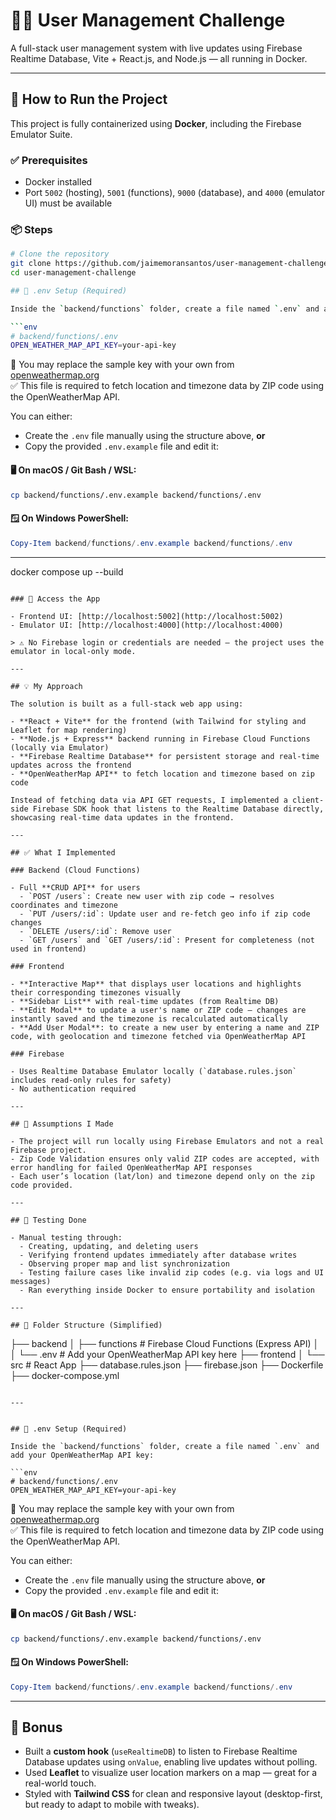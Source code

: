 # 🧑‍💻 User Management Challenge

A full-stack user management system with live updates using Firebase Realtime Database, Vite + React.js, and Node.js — all running in Docker.

---

## 🚀 How to Run the Project

This project is fully containerized using **Docker**, including the Firebase Emulator Suite.

### ✅ Prerequisites

- Docker installed
- Port `5002` (hosting), `5001` (functions), `9000` (database), and `4000` (emulator UI) must be available

### 📦 Steps

```bash
# Clone the repository
git clone https://github.com/jaimemoransantos/user-management-challenge.git
cd user-management-challenge

## 📄 .env Setup (Required)

Inside the `backend/functions` folder, create a file named `.env` and add your OpenWeatherMap API key:

```env
# backend/functions/.env
OPEN_WEATHER_MAP_API_KEY=your-api-key
```

🔐 You may replace the sample key with your own from [openweathermap.org](https://openweathermap.org/api)  
✅ This file is required to fetch location and timezone data by ZIP code using the OpenWeatherMap API.

You can either:

- Create the `.env` file manually using the structure above, **or**
- Copy the provided `.env.example` file and edit it:

#### 🖥 On macOS / Git Bash / WSL:
```bash
cp backend/functions/.env.example backend/functions/.env
```

#### 🪟 On Windows PowerShell:
```powershell
Copy-Item backend/functions/.env.example backend/functions/.env
```

---

docker compose up --build
```

### 🔗 Access the App

- Frontend UI: [http://localhost:5002](http://localhost:5002)
- Emulator UI: [http://localhost:4000](http://localhost:4000)

> ⚠️ No Firebase login or credentials are needed — the project uses the emulator in local-only mode.

---

## 💡 My Approach

The solution is built as a full-stack web app using:

- **React + Vite** for the frontend (with Tailwind for styling and Leaflet for map rendering)
- **Node.js + Express** backend running in Firebase Cloud Functions (locally via Emulator)
- **Firebase Realtime Database** for persistent storage and real-time updates across the frontend
- **OpenWeatherMap API** to fetch location and timezone based on zip code

Instead of fetching data via API GET requests, I implemented a client-side Firebase SDK hook that listens to the Realtime Database directly, showcasing real-time data updates in the frontend.

---

## ✅ What I Implemented

### Backend (Cloud Functions)

- Full **CRUD API** for users
  - `POST /users`: Create new user with zip code → resolves coordinates and timezone
  - `PUT /users/:id`: Update user and re-fetch geo info if zip code changes
  - `DELETE /users/:id`: Remove user
  - `GET /users` and `GET /users/:id`: Present for completeness (not used in frontend)

### Frontend

- **Interactive Map** that displays user locations and highlights their corresponding timezones visually
- **Sidebar List** with real-time updates (from Realtime DB)
- **Edit Modal** to update a user's name or ZIP code — changes are instantly saved and the timezone is recalculated automatically
- **Add User Modal**: to create a new user by entering a name and ZIP code, with geolocation and timezone fetched via OpenWeatherMap API

### Firebase

- Uses Realtime Database Emulator locally (`database.rules.json` includes read-only rules for safety)
- No authentication required

---

## 🤔 Assumptions I Made

- The project will run locally using Firebase Emulators and not a real Firebase project.
- Zip Code Validation ensures only valid ZIP codes are accepted, with error handling for failed OpenWeatherMap API responses
- Each user’s location (lat/lon) and timezone depend only on the zip code provided.

---

## 🧪 Testing Done

- Manual testing through:
  - Creating, updating, and deleting users
  - Verifying frontend updates immediately after database writes
  - Observing proper map and list synchronization
  - Testing failure cases like invalid zip codes (e.g. via logs and UI messages)
  - Ran everything inside Docker to ensure portability and isolation

---

## 🧱 Folder Structure (Simplified)

```
├── backend
│ ├── functions # Firebase Cloud Functions (Express API)
│ │ └── .env # Add your OpenWeatherMap API key here
├── frontend
│ └── src # React App
├── database.rules.json
├── firebase.json
├── Dockerfile
├── docker-compose.yml
```

---


## 📄 .env Setup (Required)

Inside the `backend/functions` folder, create a file named `.env` and add your OpenWeatherMap API key:

```env
# backend/functions/.env
OPEN_WEATHER_MAP_API_KEY=your-api-key
```

🔐 You may replace the sample key with your own from [openweathermap.org](https://openweathermap.org/api)  
✅ This file is required to fetch location and timezone data by ZIP code using the OpenWeatherMap API.

You can either:

- Create the `.env` file manually using the structure above, **or**
- Copy the provided `.env.example` file and edit it:

#### 🖥 On macOS / Git Bash / WSL:
```bash
cp backend/functions/.env.example backend/functions/.env
```

#### 🪟 On Windows PowerShell:
```powershell
Copy-Item backend/functions/.env.example backend/functions/.env
```


---

## 🧠 Bonus

- Built a **custom hook** (`useRealtimeDB`) to listen to Firebase Realtime Database updates using `onValue`, enabling live updates without polling.
- Used **Leaflet** to visualize user location markers on a map — great for a real-world touch.
- Styled with **Tailwind CSS** for clean and responsive layout (desktop-first, but ready to adapt to mobile with tweaks).